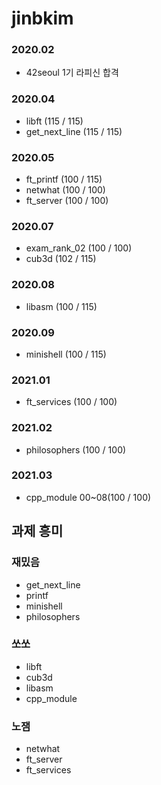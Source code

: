 # jinbkim
### 2020.02
- 42seoul 1기 라피신 합격
### 2020.04
- libft (115 / 115)
- get_next_line (115 / 115)
### 2020.05
- ft_printf (100 / 115)
- netwhat (100 / 100)
- ft_server (100 / 100)
### 2020.07
- exam_rank_02 (100 / 100)
- cub3d (102 / 115)
### 2020.08
- libasm (100 / 115)
### 2020.09
- minishell (100 / 115)
### 2021.01
- ft_services (100 / 100)
### 2021.02
- philosophers (100 / 100)
### 2021.03
- cpp_module 00~08(100 / 100)

## 과제 흥미
### 재밌음
- get_next_line
- printf
- minishell
- philosophers
### 쏘쏘
- libft
- cub3d
- libasm
- cpp_module
###	노잼
- netwhat
- ft_server
- ft_services
